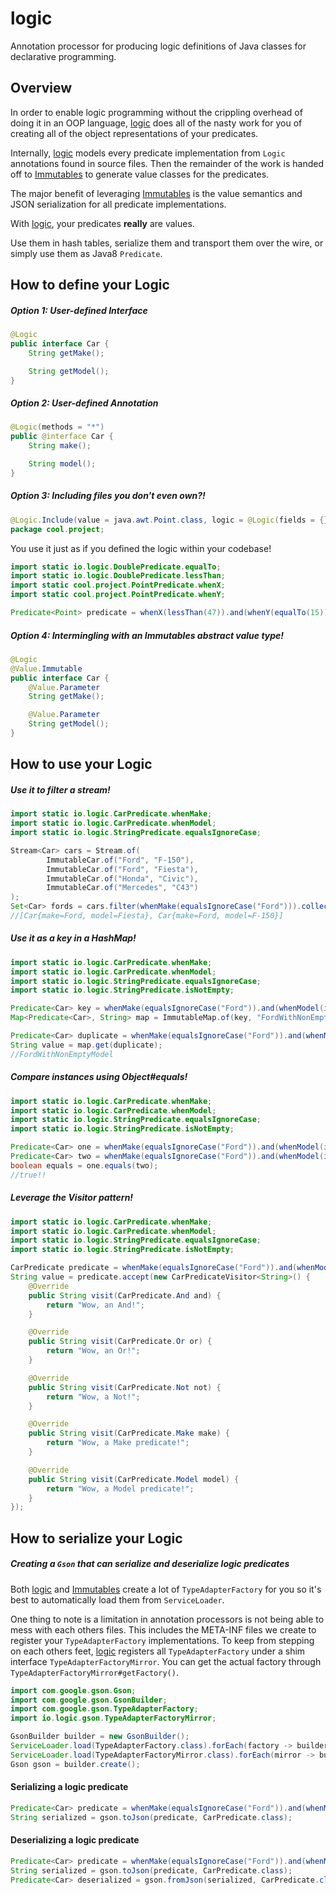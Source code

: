 # logic
Annotation processor for producing logic definitions of Java classes for declarative programming.

## Overview
In order to enable logic programming without the crippling overhead of doing it in an OOP language, [logic](https://github.com/iancaffey/logic) does all of the nasty work for you of creating all of the object representations of your predicates.

Internally, [logic](https://github.com/iancaffey/logic) models every predicate implementation from `Logic` annotations found in source files. Then the remainder of the work is handed off to [Immutables](https://immutables.github.io/) to generate value classes for the predicates.

The major benefit of leveraging [Immutables](https://immutables.github.io/) is the value semantics and JSON serialization for all predicate implementations.

With [logic](https://github.com/iancaffey/logic), your predicates **really** are values.

Use them in hash tables, serialize them and transport them over the wire, or simply use them as Java8 `Predicate`.

## How to define your Logic
##### Option 1: User-defined Interface
```java
@Logic
public interface Car {
    String getMake();

    String getModel();
}
```
##### Option 2: User-defined Annotation
```java
@Logic(methods = "*")
public @interface Car {
    String make();

    String model();
}
```
##### Option 3: Including files you don't even own?!
```java
@Logic.Include(value = java.awt.Point.class, logic = @Logic(fields = {})) //we can even ignore the public fields that Point exposes for some unknown reason. :-)
package cool.project;
```
You use it just as if you defined the logic within your codebase!
```java
import static io.logic.DoublePredicate.equalTo;
import static io.logic.DoublePredicate.lessThan;
import static cool.project.PointPredicate.whenX;
import static cool.project.PointPredicate.whenY;

Predicate<Point> predicate = whenX(lessThan(47)).and(whenY(equalTo(15)));
```
##### Option 4: Intermingling with an Immutables abstract value type!
```java
@Logic
@Value.Immutable
public interface Car {
    @Value.Parameter
    String getMake();

    @Value.Parameter
    String getModel();
}
```
## How to use your Logic
##### Use it to filter a stream!
```java
import static io.logic.CarPredicate.whenMake;
import static io.logic.CarPredicate.whenModel;
import static io.logic.StringPredicate.equalsIgnoreCase;

Stream<Car> cars = Stream.of(
        ImmutableCar.of("Ford", "F-150"),
        ImmutableCar.of("Ford", "Fiesta"),
        ImmutableCar.of("Honda", "Civic"),
        ImmutableCar.of("Mercedes", "C43")
);
Set<Car> fords = cars.filter(whenMake(equalsIgnoreCase("Ford"))).collect(Collectors.toSet());
//[Car{make=Ford, model=Fiesta}, Car{make=Ford, model=F-150}]
```

##### Use it as a key in a HashMap!
```java
import static io.logic.CarPredicate.whenMake;
import static io.logic.CarPredicate.whenModel;
import static io.logic.StringPredicate.equalsIgnoreCase;
import static io.logic.StringPredicate.isNotEmpty;

Predicate<Car> key = whenMake(equalsIgnoreCase("Ford")).and(whenModel(isNotEmpty()));
Map<Predicate<Car>, String> map = ImmutableMap.of(key, "FordWithNonEmptyModel");

Predicate<Car> duplicate = whenMake(equalsIgnoreCase("Ford")).and(whenModel(isNotEmpty()));
String value = map.get(duplicate);
//FordWithNonEmptyModel
```

##### Compare instances using Object#equals!

```java
import static io.logic.CarPredicate.whenMake;
import static io.logic.CarPredicate.whenModel;
import static io.logic.StringPredicate.equalsIgnoreCase;
import static io.logic.StringPredicate.isNotEmpty;

Predicate<Car> one = whenMake(equalsIgnoreCase("Ford")).and(whenModel(isNotEmpty()));
Predicate<Car> two = whenMake(equalsIgnoreCase("Ford")).and(whenModel(isNotEmpty()));
boolean equals = one.equals(two);
//true!!
```

##### Leverage the Visitor pattern!
```java
import static io.logic.CarPredicate.whenMake;
import static io.logic.CarPredicate.whenModel;
import static io.logic.StringPredicate.equalsIgnoreCase;
import static io.logic.StringPredicate.isNotEmpty;

CarPredicate predicate = whenMake(equalsIgnoreCase("Ford")).and(whenModel(isNotEmpty()));
String value = predicate.accept(new CarPredicateVisitor<String>() {
    @Override
    public String visit(CarPredicate.And and) {
        return "Wow, an And!";
    }

    @Override
    public String visit(CarPredicate.Or or) {
        return "Wow, an Or!";
    }

    @Override
    public String visit(CarPredicate.Not not) {
        return "Wow, a Not!";
    }

    @Override
    public String visit(CarPredicate.Make make) {
        return "Wow, a Make predicate!";
    }

    @Override
    public String visit(CarPredicate.Model model) {
        return "Wow, a Model predicate!";
    }
});
```
## How to serialize your Logic

##### Creating a `Gson` that can serialize and deserialize logic predicates
Both [logic](https://github.com/iancaffey/logic) and [Immutables](https://immutables.github.io/) create a lot of `TypeAdapterFactory` for you so it's best to automatically load them from `ServiceLoader`.

One thing to note is a limitation in annotation processors is not being able to mess with each others files. This includes the META-INF files we create to register your `TypeAdapterFactory` implementations.
To keep from stepping on each others feet, [logic](https://github.com/iancaffey/logic) registers all `TypeAdapterFactory` under a shim interface `TypeAdapterFactoryMirror`. You can get the actual factory through `TypeAdapterFactoryMirror#getFactory()`.

```java
import com.google.gson.Gson;
import com.google.gson.GsonBuilder;
import com.google.gson.TypeAdapterFactory;
import io.logic.gson.TypeAdapterFactoryMirror;

GsonBuilder builder = new GsonBuilder();
ServiceLoader.load(TypeAdapterFactory.class).forEach(factory -> builder.registerTypeAdapterFactory(factory));
ServiceLoader.load(TypeAdapterFactoryMirror.class).forEach(mirror -> builder.registerTypeAdapterFactory(mirror.getFactory()));
Gson gson = builder.create();
```

#### Serializing a logic predicate
```java
Predicate<Car> predicate = whenMake(equalsIgnoreCase("Ford")).and(whenModel(notEqualTo("Fiesta")));
String serialized = gson.toJson(predicate, CarPredicate.class);
```

#### Deserializing a logic predicate
```java
Predicate<Car> predicate = whenMake(equalsIgnoreCase("Ford")).and(whenModel(notEqualTo("Fiesta")));
String serialized = gson.toJson(predicate, CarPredicate.class);
Predicate<Car> deserialized = gson.fromJson(serialized, CarPredicate.class);
```